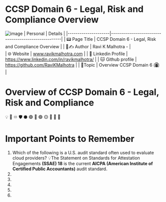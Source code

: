 # CCSP Domain 6 - Legal, Risk and Compliance Overview

 ![image](https://github.com/user-attachments/assets/da5df687-7c71-492f-ac84-3f148cb0440e)
| Personal            | Details                                             | 
|---------------------|-----------------------------------------------------|
| 📟 Page Title       | CCSP Domain 6 - Legal, Risk and Compliance Overview |
|  👤✍️ Author        | Ravi K Malhotra -                                   |  
| 🌐 Website          | www.ravikmalhotra.com                              | 
| 🚀 Linkedin Profile | https://www.linkedin.com/in/ravikmalhotra/         | 
| 🐱 Github profile   | https://github.com/RaviKMalhotra                   | 
| 📜Topic             | Overview CCSP Domain 6 (🖥️)                       |

# Overview of CCSP Domain 6 - Legal, Risk and Compliance
💡 🚀 ♾️ 🛡️  ⬣  🟣   🔵  🟢  🟡  🔴   🔴   🔺 

# Important Points to Remember
1. Which of the following is a U.S. audit standard often used to evaluate cloud providers?
💡The Statement on Standards for Attestation Engagements **(SSAE) 18** is the current **AICPA (American Institute of Certified Public Accountants)** audit 
   standard.
2. 
3. 
4. 
5. 
6. 
